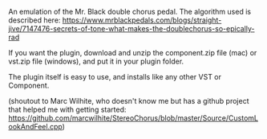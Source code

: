 An emulation of the Mr. Black double chorus pedal. The algorithm used is described here: 
https://www.mrblackpedals.com/blogs/straight-jive/7147476-secrets-of-tone-what-makes-the-doublechorus-so-epically-rad

If you want the plugin, download and unzip the component.zip file (mac) or vst.zip file (windows), and put it in your plugin folder.

The plugin itself is easy to use, and installs like any other VST or Component.

(shoutout to Marc Wilhite, who doesn't know me but has a github project that helped me with getting started: https://github.com/marcwilhite/StereoChorus/blob/master/Source/CustomLookAndFeel.cpp)
